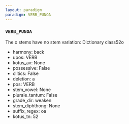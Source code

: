 ```yaml
---
layout: paradigm
paradigm: VERB_PUNOA
---
```

### ` VERB_PUNOA `

The o stems have no stem variation: Dictionary class52o
* harmony: back
* upos: VERB
* kotus_av: None
* possessive: False
* clitics: False
* deletion: a
* pos: VERB
* stem_vowel: None
* plurale_tantum: False
* grade_dir: weaken
* stem_diphthong: None
* suffix_regex: oa
* kotus_tn: 52
